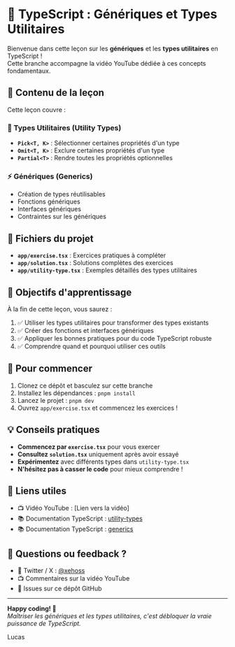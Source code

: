 # 🎯 TypeScript : Génériques et Types Utilitaires

Bienvenue dans cette leçon sur les **génériques** et les **types utilitaires** en TypeScript !  
Cette branche accompagne la vidéo YouTube dédiée à ces concepts fondamentaux.

## 📖 Contenu de la leçon

Cette leçon couvre :

### 🔧 Types Utilitaires (Utility Types)

- **`Pick<T, K>`** : Sélectionner certaines propriétés d'un type
- **`Omit<T, K>`** : Exclure certaines propriétés d'un type
- **`Partial<T>`** : Rendre toutes les propriétés optionnelles

### ⚡ Génériques (Generics)

- Création de types réutilisables
- Fonctions génériques
- Interfaces génériques
- Contraintes sur les génériques

## 📁 Fichiers du projet

- **`app/exercise.tsx`** : Exercices pratiques à compléter
- **`app/solution.tsx`** : Solutions complètes des exercices
- **`app/utility-type.tsx`** : Exemples détaillés des types utilitaires

## 🎯 Objectifs d'apprentissage

À la fin de cette leçon, vous saurez :

1. ✅ Utiliser les types utilitaires pour transformer des types existants
2. ✅ Créer des fonctions et interfaces génériques
3. ✅ Appliquer les bonnes pratiques pour du code TypeScript robuste
4. ✅ Comprendre quand et pourquoi utiliser ces outils

## 🚀 Pour commencer

1. Clonez ce dépôt et basculez sur cette branche
2. Installez les dépendances : `pnpm install`
3. Lancez le projet : `pnpm dev`
4. Ouvrez `app/exercise.tsx` et commencez les exercices !

## 💡 Conseils pratiques

- **Commencez par `exercise.tsx`** pour vous exercer
- **Consultez `solution.tsx`** uniquement après avoir essayé
- **Expérimentez** avec différents types dans `utility-type.tsx`
- **N'hésitez pas à casser le code** pour mieux comprendre !

## 🔗 Liens utiles

- 📺 Vidéo YouTube : [Lien vers la vidéo]
- 📚 Documentation TypeScript : [utility-types](https://www.typescriptlang.org/docs/handbook/utility-types.html)
- 📚 Documentation TypeScript : [generics](https://www.typescriptlang.org/docs/handbook/2/generics.html)

## 🤝 Questions ou feedback ?

- 💬 Twitter / X : [@xehoss](https://x.com/xehoss)
- 📺 Commentaires sur la vidéo YouTube
- 📧 Issues sur ce dépôt GitHub

---

**Happy coding! 🎉**  
_Maîtriser les génériques et les types utilitaires, c'est débloquer la vraie puissance de TypeScript._

Lucas
